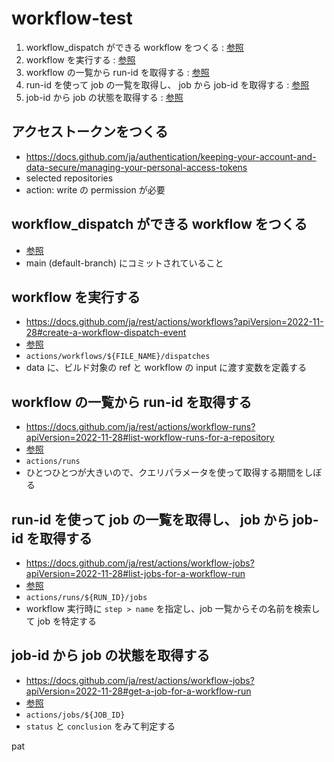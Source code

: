 # workflow-test

1. workflow_dispatch ができる workflow をつくる : [参照](./.github/workflows/main.yaml)
2. workflow を実行する : [参照](run-workflow.sh)
3. workflow の一覧から run-id を取得する : [参照](get-workflow.sh)
4. run-id を使って job の一覧を取得し、 job から job-id を取得する : [参照](get-job-list.sh)
5. job-id から job の状態を取得する : [参照](get-job.sh)

## アクセストークンをつくる

- <https://docs.github.com/ja/authentication/keeping-your-account-and-data-secure/managing-your-personal-access-tokens>
- selected repositories
- action: write の permission が必要

## workflow_dispatch ができる workflow をつくる

- [参照](./.github/workflows/main.yaml)
- main (default-branch) にコミットされていること

## workflow を実行する

- <https://docs.github.com/ja/rest/actions/workflows?apiVersion=2022-11-28#create-a-workflow-dispatch-event>
- [参照](run-workflow.sh)
- `actions/workflows/${FILE_NAME}/dispatches`
- data に、ビルド対象の ref と workflow の input に渡す変数を定義する

## workflow の一覧から run-id を取得する

- <https://docs.github.com/ja/rest/actions/workflow-runs?apiVersion=2022-11-28#list-workflow-runs-for-a-repository>
- [参照](get-workflow.sh)
- `actions/runs`
- ひとつひとつが大きいので、クエリパラメータを使って取得する期間をしぼる

## run-id を使って job の一覧を取得し、 job から job-id を取得する

- <https://docs.github.com/ja/rest/actions/workflow-jobs?apiVersion=2022-11-28#list-jobs-for-a-workflow-run>
- [参照](get-job-list.sh)
- `actions/runs/${RUN_ID}/jobs`
- workflow 実行時に `step > name` を指定し、job 一覧からその名前を検索して job を特定する

## job-id から job の状態を取得する

- <https://docs.github.com/ja/rest/actions/workflow-jobs?apiVersion=2022-11-28#get-a-job-for-a-workflow-run>
- [参照](get-job.sh)
- `actions/jobs/${JOB_ID}`
- `status` と `conclusion` をみて判定する

pat
